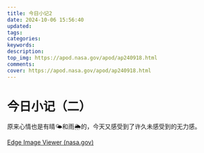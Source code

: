 ```yaml
---
title: 今日小记2
date: 2024-10-06 15:56:40
updated:
tags:
categories:
keywords:
description:
top_img: https://apod.nasa.gov/apod/ap240918.html
comments:
cover: https://apod.nasa.gov/apod/ap240918.html
---
```


# 今日小记（二）

原来心情也是有晴🌤和雨🌦️的，今天又感受到了许久未感受到的无力感。

[Edge Image Viewer (nasa.gov)](https://apod.nasa.gov/apod/image/2409/HeartMelotte_McInnis_1513.jpg)
